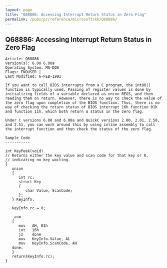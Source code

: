 ```yaml
---
layout: page
title: "Q68886: Accessing Interrupt Return Status in Zero Flag"
permalink: /pubs/pc/reference/microsoft/kb/Q68886/
---
```


## Q68886: Accessing Interrupt Return Status in Zero Flag

	Article: Q68886
	Version(s): 6.00 6.00a
	Operating System: MS-DOS
	Flags: ENDUSER |
	Last Modified: 6-FEB-1991
	
	If you want to call BIOS interrupts from a C program, the int86()
	function is typically used. Passing of register values is done by
	initializing fields of a variable declared as union REGS, and then
	reading them on return. However, there is no way to check the value of
	the zero flag upon completion of the BIOS function. Thus, there is no
	way of checking the return status of BIOS interrupt 16h function 01h
	and function 11h, which both return a status in the zero flag.
	
	Under C versions 6.00 and 6.00a and QuickC versions 2.00, 2.01, 2.50,
	and 2.51, you can work around this by using inline assembly to call
	the interrupt function and then check the status of the zero flag.
	
	Sample Code
	-----------
	
	int KeyPeek(void)
	// Returns either the key value and scan code for that key or 0,
	// indicating no key waiting.
	{
	   union
	   {
	      int rc;
	      struct Key
	      {
	         char Value, ScanCode;
	      };
	   } KeyInfo;
	
	   KeyInfo.rc = 0;
	
	   _asm
	   {
	      mov   AH, 01h
	      int   16h
	      jz    done
	      mov   KeyInfo.Value, AL
	      mov   KeyInfo.ScanCode, AH
	   done:
	   }
	   return(KeyInfo.rc);
	}

